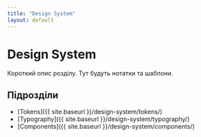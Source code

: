```yaml
---
title: "Design System"
layout: default
---
```


# Design System
Короткий опис розділу. Тут будуть нотатки та шаблони.

## Підрозділи
- [Tokens]({{ site.baseurl }}/design-system/tokens/)
- [Typography]({{ site.baseurl }}/design-system/typography/)
- [Components]({{ site.baseurl }}/design-system/components/)
